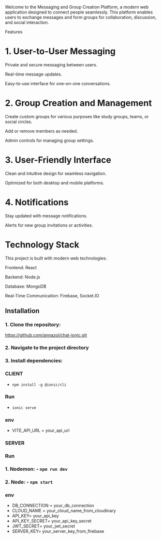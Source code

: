 Welcome to the Messaging and Group Creation Platform, a modern web application designed to connect people seamlessly. This platform enables users to exchange messages and form groups for collaboration, discussion, and social interaction.

Features

# 1. User-to-User Messaging

Private and secure messaging between users.

Real-time message updates.

Easy-to-use interface for one-on-one conversations.

# 2. Group Creation and Management

Create custom groups for various purposes like study groups, teams, or social circles.

Add or remove members as needed.

Admin controls for managing group settings.

# 3. User-Friendly Interface

Clean and intuitive design for seamless navigation.

Optimized for both desktop and mobile platforms.

# 4. Notifications

Stay updated with message notifications.

Alerts for new group invitations or activities.

# Technology Stack

This project is built with modern web technologies:

Frontend: React

Backend: Node.js

Database: MongoDB

Real-Time Communication: Firebase, Socket.IO

## Installation

### 1. Clone the repository:

https://github.com/annazoi/chat-ionic.git

### 2. Navigate to the project directory

### 3. Install dependencies:

### CLIENT

- `npm install -g @ionic/cli`

### Run

- `ionic serve`

### env

- VITE_API_URL = your_api_url

### SERVER

### Run

### 1. Nodemon: - `npm run dev`

### 2. Node: - `npm start`

### env

- DB_CONNECTION = your_db_connection
- CLOUD_NAME = your_cloud_name_from_cloudinary
- API_KEY= your_api_key
- API_KEY_SECRET= your_api_key_secret
- JWT_SECRET= your_jwt_secret
- SERVER_KEY= your_server_key_from_firebase
